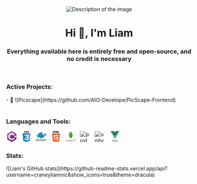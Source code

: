 <div align="center">
  <img src="https://github.com/user-attachments/assets/549a136d-4329-444a-a063-cd4a8254b0fb" alt="Description of the image" width="200">
</div>

<h1 align="center">Hi 👋, I'm Liam</h1>
<h3 align="center">Everything available here is entirely free and open-source, and no credit is necessary</h3>
<br>
<h3 align="left">Active Projects:</h3>
- 🔭 ![Picscape](https://github.com/AIO-Develope/PicScape-Frontend)
<br>
<br>
<h3 align="left">Languages and Tools:</h3>
<p align="left">
  <a href="https://www.w3schools.com/cs/" target="_blank" rel="noreferrer">
    <img align="left" style="padding-right:10px" src="https://raw.githubusercontent.com/devicons/devicon/master/icons/csharp/csharp-original.svg" alt="csharp" width="30" height="30"/>
  </a>
  <a href="https://www.w3schools.com/css/" target="_blank" rel="noreferrer">
    <img align="left" style="padding-right:10px" src="https://raw.githubusercontent.com/devicons/devicon/master/icons/css3/css3-original-wordmark.svg" alt="css3" width="30" height="30"/>
  </a>
  <a href="https://www.docker.com/" target="_blank" rel="noreferrer">
    <img align="left" style="padding-right:10px" src="https://raw.githubusercontent.com/devicons/devicon/master/icons/docker/docker-original-wordmark.svg" alt="docker" width="30" height="30"/>
  </a>
  <a href="https://www.w3.org/html/" target="_blank" rel="noreferrer">
    <img align="left" style="padding-right:10px" src="https://raw.githubusercontent.com/devicons/devicon/master/icons/html5/html5-original-wordmark.svg" alt="html5" width="30" height="30"/>
  </a>
  <a href="https://www.mongodb.com/" target="_blank" rel="noreferrer">
    <img align="left" style="padding-right:10px" src="https://raw.githubusercontent.com/devicons/devicon/master/icons/mongodb/mongodb-original-wordmark.svg" alt="mongodb" width="30" height="30"/>
  </a>
  <a href="https://postman.com" target="_blank" rel="noreferrer">
    <img align="left" style="padding-right:10px" src="https://www.vectorlogo.zone/logos/getpostman/getpostman-icon.svg" alt="postman" width="30" height="30"/>
  </a>
  <a href="https://unity.com/" target="_blank" rel="noreferrer">
    <img align="left" style="padding-right:10px" src="https://www.vectorlogo.zone/logos/unity3d/unity3d-icon.svg" alt="unity" width="30" height="30"/>
  </a>
  <a href="https://vuejs.org/" target="_blank" rel="noreferrer">
    <img align="left" style="padding-right:10px" src="https://raw.githubusercontent.com/devicons/devicon/master/icons/vuejs/vuejs-original-wordmark.svg" alt="vuejs" width="30" height="30"/>
  </a>
</p>
<br>
<br>
<h3 align="left">Stats:</h3>
![Liam's GitHub stats](https://github-readme-stats.vercel.app/api?username=craneyliamnic&show_icons=true&theme=dracula)
